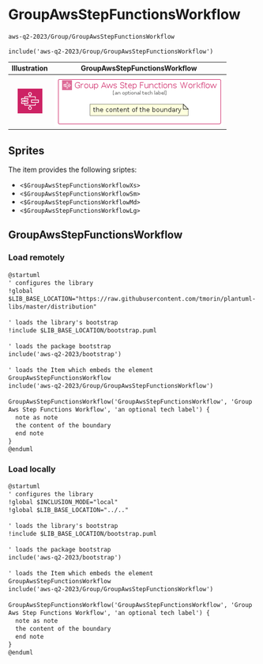 # GroupAwsStepFunctionsWorkflow


```text
aws-q2-2023/Group/GroupAwsStepFunctionsWorkflow
```

```text
include('aws-q2-2023/Group/GroupAwsStepFunctionsWorkflow')
```



| Illustration | GroupAwsStepFunctionsWorkflow |
| :---: | :---: |
| ![illustration for Illustration](../../aws-q2-2023/Resource/GroupIcons/AwsStepFunction.png) | ![illustration for GroupAwsStepFunctionsWorkflow](../../aws-q2-2023/Group/GroupAwsStepFunctionsWorkflow.Local.png) |



## Sprites
The item provides the following sriptes:

- `<$GroupAwsStepFunctionsWorkflowXs>`
- `<$GroupAwsStepFunctionsWorkflowSm>`
- `<$GroupAwsStepFunctionsWorkflowMd>`
- `<$GroupAwsStepFunctionsWorkflowLg>`





## GroupAwsStepFunctionsWorkflow

### Load remotely
```plantuml
@startuml
' configures the library
!global $LIB_BASE_LOCATION="https://raw.githubusercontent.com/tmorin/plantuml-libs/master/distribution"

' loads the library's bootstrap
!include $LIB_BASE_LOCATION/bootstrap.puml

' loads the package bootstrap
include('aws-q2-2023/bootstrap')

' loads the Item which embeds the element GroupAwsStepFunctionsWorkflow
include('aws-q2-2023/Group/GroupAwsStepFunctionsWorkflow')

GroupAwsStepFunctionsWorkflow('GroupAwsStepFunctionsWorkflow', 'Group Aws Step Functions Workflow', 'an optional tech label') {
  note as note
  the content of the boundary
  end note
}
@enduml
```

### Load locally
```plantuml
@startuml
' configures the library
!global $INCLUSION_MODE="local"
!global $LIB_BASE_LOCATION="../.."

' loads the library's bootstrap
!include $LIB_BASE_LOCATION/bootstrap.puml

' loads the package bootstrap
include('aws-q2-2023/bootstrap')

' loads the Item which embeds the element GroupAwsStepFunctionsWorkflow
include('aws-q2-2023/Group/GroupAwsStepFunctionsWorkflow')

GroupAwsStepFunctionsWorkflow('GroupAwsStepFunctionsWorkflow', 'Group Aws Step Functions Workflow', 'an optional tech label') {
  note as note
  the content of the boundary
  end note
}
@enduml
```


